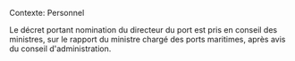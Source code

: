Contexte: Personnel

Le décret portant nomination du directeur du port est pris en conseil des ministres, sur le rapport du ministre chargé des ports maritimes, après avis du conseil d'administration.